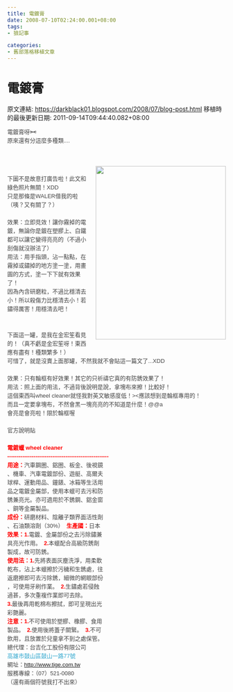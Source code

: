 ```yaml
---
title: 電鍍膏
date: 2008-07-10T02:24:00.001+08:00
tags: 
- 狼記事

categories:
- 舊部落格移植文章
---
```


# 電鍍膏

原文連結: https://darkblack01.blogspot.com/2008/07/blog-post.html
移植時的最後更新日期: 2011-09-14T09:44:40.082+08:00

<span class="Apple-style-span" style="color: #444444; font-family: sans-serif, arial; font-size: 13px; line-height: 20px;">電鍍膏呀~~&gt;&lt;</span><span class="Apple-style-span" style="color: #444444; font-family: sans-serif, arial; font-size: 13px; line-height: 20px;"><br /></span><span class="Apple-style-span" style="color: #444444; font-family: sans-serif, arial; font-size: 13px; line-height: 20px;">原來還有分這麼多種類....</span><span class="Apple-style-span" style="color: #444444; font-family: sans-serif, arial; font-size: 13px; line-height: 20px;"><br /></span><span class="Apple-style-span" style="color: #444444; font-family: sans-serif, arial; font-size: 13px; line-height: 20px;"></span><br /><a name='more'></a><div class="separator" style="clear: both; text-align: center;"><br /></div><a href="http://1.bp.blogspot.com/-09zebTFFkxQ/TmuDxpLQvFI/AAAAAAAAAlM/Dlk4umd4_RY/s1600/1123832534.jpg" imageanchor="1" style="clear: right; float: right; margin-bottom: 1em; margin-left: 1em;"><img border="0" height="400" src="http://1.bp.blogspot.com/-09zebTFFkxQ/TmuDxpLQvFI/AAAAAAAAAlM/Dlk4umd4_RY/s400/1123832534.jpg" width="300" /></a><span class="Apple-style-span" style="color: #444444; font-family: sans-serif, arial; font-size: 13px; line-height: 20px;"><br /></span><span class="Apple-style-span" style="color: #444444; font-family: sans-serif, arial; font-size: 13px; line-height: 20px;">下圖不是故意打廣告啦！此文和綠色照片無關！XDD</span><span class="Apple-style-span" style="color: #444444; font-family: sans-serif, arial; font-size: 13px; line-height: 20px;"><br /></span><span class="Apple-style-span" style="color: #444444; font-family: sans-serif, arial; font-size: 13px; line-height: 20px;">只是那條是WALER借我的啦（咦？又有關了？）</span><span class="Apple-style-span" style="color: #444444; font-family: sans-serif, arial;"><br /></span><span class="Apple-style-span" style="color: #444444; font-family: sans-serif, arial;"><span class="Apple-style-span" style="font-size: x-small;"><span class="Apple-style-span" style="line-height: 20px;"><br /></span></span></span><span class="Apple-style-span" style="color: #444444; font-family: sans-serif, arial; font-size: 13px; line-height: 20px;">效果：立即見效！讓你霧掉的電鍍，無論你是鍍在塑膠上、白鐵都可以讓它變得亮亮的（不過小刮傷就沒辦法了）</span><span class="Apple-style-span" style="color: #444444; font-family: sans-serif, arial; font-size: 13px; line-height: 20px;"><br /></span><span class="Apple-style-span" style="color: #444444; font-family: sans-serif, arial; font-size: 13px; line-height: 20px;">用法：用手指頭，沾一點點，在霧掉或鏽掉的地方塗一塗，用畫圓的方式，塗一下下就有效果了！</span><span class="Apple-style-span" style="color: #444444; font-family: sans-serif, arial; font-size: 13px; line-height: 20px;"><br /></span><span class="Apple-style-span" style="color: #444444; font-family: sans-serif, arial; font-size: 13px; line-height: 20px;">因為內含研磨粒，不過比穩清去小！所以殺傷力比穩清去小！若鏽得厲害！用穩清去吧！</span><span class="Apple-style-span" style="color: #444444; font-family: sans-serif, arial; font-size: 13px; line-height: 20px;"><br /></span><span class="Apple-style-span" style="color: #444444; font-family: sans-serif, arial; font-size: 13px; line-height: 20px;"><br /></span><span class="Apple-style-span" style="color: #444444; font-family: sans-serif, arial; font-size: 13px; line-height: 20px;"><br /></span><span class="Apple-style-span" style="color: #444444; font-family: sans-serif, arial; font-size: 13px; line-height: 20px;">下面這一罐，是我在金宏笙看見的！（真不虧是金宏笙呀！東西應有盡有！種類繁多！）</span><span class="Apple-style-span" style="color: #444444; font-family: sans-serif, arial; font-size: 13px; line-height: 20px;"><br /></span><span class="Apple-style-span" style="color: #444444; font-family: sans-serif, arial; font-size: 13px; line-height: 20px;">可惜了，就是沒賣上面那罐，不然我就不會貼這一篇文了...XDD</span><span class="Apple-style-span" style="color: #444444; font-family: sans-serif, arial;"><br /></span><span class="Apple-style-span" style="color: #444444; font-family: sans-serif, arial;"><span class="Apple-style-span" style="font-size: x-small;"><span class="Apple-style-span" style="line-height: 20px;"><br /></span></span></span><span class="Apple-style-span" style="color: #444444; font-family: sans-serif, arial; font-size: 13px; line-height: 20px;">效果：只有輪框有好效果！其它的只祈禱它真的有防銹效果了！</span><span class="Apple-style-span" style="color: #444444; font-family: sans-serif, arial; font-size: 13px; line-height: 20px;"><br /></span><span class="Apple-style-span" style="color: #444444; font-family: sans-serif, arial; font-size: 13px; line-height: 20px;">用法：照上面的用法，不過背後說明是說，拿塊布來擦！比較好！</span><span class="Apple-style-span" style="color: #444444; font-family: sans-serif, arial; font-size: 13px; line-height: 20px;"><br /></span><span class="Apple-style-span" style="color: #444444; font-family: sans-serif, arial; font-size: 13px; line-height: 20px;">這個東西叫wheel cleaner就怪我對英文敏感度低！&gt;&lt;應該想到是輪框專用的！</span><span class="Apple-style-span" style="color: #444444; font-family: sans-serif, arial; font-size: 13px; line-height: 20px;"><br /></span><span class="Apple-style-span" style="color: #444444; font-family: sans-serif, arial; font-size: 13px; line-height: 20px;">而且一定要拿塊布，不然會黑一塊亮亮的不知道是什麼！@@a</span><span class="Apple-style-span" style="color: #444444; font-family: sans-serif, arial; font-size: 13px; line-height: 20px;"><br /></span><span class="Apple-style-span" style="color: #444444; font-family: sans-serif, arial; font-size: 13px; line-height: 20px;">會亮是會亮啦！限於輪框喔~~</span><span class="Apple-style-span" style="color: #444444; font-family: sans-serif, arial; font-size: 13px; line-height: 20px;"><br /></span><span class="Apple-style-span" style="color: #444444; font-family: sans-serif, arial; font-size: 13px; line-height: 20px;"><br /></span><span class="Apple-style-span" style="color: #444444; font-family: sans-serif, arial; font-size: 13px; line-height: 20px;">官方說明貼</span><span class="Apple-style-span" style="color: #444444; font-family: sans-serif, arial; font-size: 13px; line-height: 20px;"><br /></span><span class="Apple-style-span" style="color: #444444; font-family: sans-serif, arial; font-size: 13px; line-height: 20px;"><br /></span><span class="Apple-style-span" style="color: #444444; font-family: sans-serif, arial; font-size: 13px; line-height: 20px;"><span style="color: red; font-weight: bold;">電鍍蠟 wheel cleaner</span></span><span class="Apple-style-span" style="color: #444444; font-family: sans-serif, arial; font-size: 13px; line-height: 20px;"><br style="color: red; font-weight: bold;" /></span><span class="Apple-style-span" style="color: #444444; font-family: sans-serif, arial; font-size: 13px; line-height: 20px;"><span style="color: red; font-weight: bold;">------------------------------------------------------</span></span><span class="Apple-style-span" style="color: #444444; font-family: sans-serif, arial; font-size: 13px; line-height: 20px;"><br /></span><span class="Apple-style-span" style="color: #444444; font-family: sans-serif, arial; font-size: 13px; line-height: 20px;"><span style="color: red; font-weight: bold;">用途：</span></span><span class="Apple-style-span" style="color: #444444; font-family: sans-serif, arial; font-size: 13px; line-height: 20px;">汽車鋼圈、鋁圈、板金、後視鏡</span><span class="Apple-style-span" style="color: #444444; font-family: sans-serif, arial; font-size: 13px; line-height: 20px;"><br /></span><span class="Apple-style-span" style="color: #444444; font-family: sans-serif, arial; font-size: 13px; line-height: 20px;">、機車、汽車電鍍部份、遊艇、高爾夫</span><span class="Apple-style-span" style="color: #444444; font-family: sans-serif, arial; font-size: 13px; line-height: 20px;"><br /></span><span class="Apple-style-span" style="color: #444444; font-family: sans-serif, arial; font-size: 13px; line-height: 20px;">球桿、運動用品、鐘錶、冰箱等生活用</span><span class="Apple-style-span" style="color: #444444; font-family: sans-serif, arial; font-size: 13px; line-height: 20px;"><br /></span><span class="Apple-style-span" style="color: #444444; font-family: sans-serif, arial; font-size: 13px; line-height: 20px;">品之電鍍金屬部，使用本蠟可去污和防</span><span class="Apple-style-span" style="color: #444444; font-family: sans-serif, arial; font-size: 13px; line-height: 20px;"><br /></span><span class="Apple-style-span" style="color: #444444; font-family: sans-serif, arial; font-size: 13px; line-height: 20px;">銹兼亮光。亦可適用於不銹鋼、鋁金窗</span><span class="Apple-style-span" style="color: #444444; font-family: sans-serif, arial; font-size: 13px; line-height: 20px;"><br /></span><span class="Apple-style-span" style="color: #444444; font-family: sans-serif, arial; font-size: 13px; line-height: 20px;">、銅等金屬製品。</span><span class="Apple-style-span" style="color: #444444; font-family: sans-serif, arial; font-size: 13px; line-height: 20px;"><br /></span><span class="Apple-style-span" style="color: #444444; font-family: sans-serif, arial; font-size: 13px; line-height: 20px;"><span style="color: red; font-weight: bold;">成份：</span></span><span class="Apple-style-span" style="color: #444444; font-family: sans-serif, arial; font-size: 13px; line-height: 20px;">研磨材料、陰離子類界面活性劑</span><span class="Apple-style-span" style="color: #444444; font-family: sans-serif, arial; font-size: 13px; line-height: 20px;"><br /></span><span class="Apple-style-span" style="color: #444444; font-family: sans-serif, arial; font-size: 13px; line-height: 20px;">、石油類溶劑（30%）　</span><span class="Apple-style-span" style="color: #444444; font-family: sans-serif, arial; font-size: 13px; line-height: 20px;"><span style="color: red; font-weight: bold;">生產國：</span></span><span class="Apple-style-span" style="color: #444444; font-family: sans-serif, arial; font-size: 13px; line-height: 20px;">日本</span><span class="Apple-style-span" style="color: #444444; font-family: sans-serif, arial; font-size: 13px; line-height: 20px;"><br /></span><span class="Apple-style-span" style="color: #444444; font-family: sans-serif, arial; font-size: 13px; line-height: 20px;"><span style="color: red; font-weight: bold;">效果：1.</span></span><span class="Apple-style-span" style="color: #444444; font-family: sans-serif, arial; font-size: 13px; line-height: 20px;">電鍍、金屬部份之去污除鏽兼</span><span class="Apple-style-span" style="color: #444444; font-family: sans-serif, arial; font-size: 13px; line-height: 20px;"><br /></span><span class="Apple-style-span" style="color: #444444; font-family: sans-serif, arial; font-size: 13px; line-height: 20px;">具亮光作用。　</span><span class="Apple-style-span" style="color: #444444; font-family: sans-serif, arial; font-size: 13px; line-height: 20px;"><span style="color: red; font-weight: bold;">2.</span></span><span class="Apple-style-span" style="color: #444444; font-family: sans-serif, arial; font-size: 13px; line-height: 20px;">本蠟配合高級防銹劑</span><span class="Apple-style-span" style="color: #444444; font-family: sans-serif, arial; font-size: 13px; line-height: 20px;"><br /></span><span class="Apple-style-span" style="color: #444444; font-family: sans-serif, arial; font-size: 13px; line-height: 20px;">製成，故可防銹。</span><span class="Apple-style-span" style="color: #444444; font-family: sans-serif, arial; font-size: 13px; line-height: 20px;"><br /></span><span class="Apple-style-span" style="color: #444444; font-family: sans-serif, arial; font-size: 13px; line-height: 20px;"><span style="color: red; font-weight: bold;">使用法：1.</span></span><span class="Apple-style-span" style="color: #444444; font-family: sans-serif, arial; font-size: 13px; line-height: 20px;">先將表面灰塵洗淨，用柔軟</span><span class="Apple-style-span" style="color: #444444; font-family: sans-serif, arial; font-size: 13px; line-height: 20px;"><br /></span><span class="Apple-style-span" style="color: #444444; font-family: sans-serif, arial; font-size: 13px; line-height: 20px;">乾布，沾上本蠟擦於污穢和生銹處，往</span><span class="Apple-style-span" style="color: #444444; font-family: sans-serif, arial; font-size: 13px; line-height: 20px;"><br /></span><span class="Apple-style-span" style="color: #444444; font-family: sans-serif, arial; font-size: 13px; line-height: 20px;">返磨擦即可去污除銹，細微的網眼部份</span><span class="Apple-style-span" style="color: #444444; font-family: sans-serif, arial; font-size: 13px; line-height: 20px;"><br /></span><span class="Apple-style-span" style="color: #444444; font-family: sans-serif, arial; font-size: 13px; line-height: 20px;">，可使用牙刷作業。　</span><span class="Apple-style-span" style="color: #444444; font-family: sans-serif, arial; font-size: 13px; line-height: 20px;"><span style="color: red; font-weight: bold;">2.</span></span><span class="Apple-style-span" style="color: #444444; font-family: sans-serif, arial; font-size: 13px; line-height: 20px;">生鏽處若侵蝕</span><span class="Apple-style-span" style="color: #444444; font-family: sans-serif, arial; font-size: 13px; line-height: 20px;"><br /></span><span class="Apple-style-span" style="color: #444444; font-family: sans-serif, arial; font-size: 13px; line-height: 20px;">過甚，多次重複作業即可去除。</span><span class="Apple-style-span" style="color: #444444; font-family: sans-serif, arial; font-size: 13px; line-height: 20px;"><br /></span><span class="Apple-style-span" style="color: #444444; font-family: sans-serif, arial; font-size: 13px; line-height: 20px;"><span style="color: red; font-weight: bold;">3.</span></span><span class="Apple-style-span" style="color: #444444; font-family: sans-serif, arial; font-size: 13px; line-height: 20px;">最後再用乾棉布擦拭，即可呈現出光</span><span class="Apple-style-span" style="color: #444444; font-family: sans-serif, arial; font-size: 13px; line-height: 20px;"><br /></span><span class="Apple-style-span" style="color: #444444; font-family: sans-serif, arial; font-size: 13px; line-height: 20px;">彩艷麗。</span><span class="Apple-style-span" style="color: #444444; font-family: sans-serif, arial; font-size: 13px; line-height: 20px;"><br /></span><span class="Apple-style-span" style="color: #444444; font-family: sans-serif, arial; font-size: 13px; line-height: 20px;"><span style="color: red; font-weight: bold;">注意：1.</span></span><span class="Apple-style-span" style="color: #444444; font-family: sans-serif, arial; font-size: 13px; line-height: 20px;">不可使用於塑膠、橡膠、食用</span><span class="Apple-style-span" style="color: #444444; font-family: sans-serif, arial; font-size: 13px; line-height: 20px;"><br /></span><span class="Apple-style-span" style="color: #444444; font-family: sans-serif, arial; font-size: 13px; line-height: 20px;">製品。　</span><span class="Apple-style-span" style="color: #444444; font-family: sans-serif, arial; font-size: 13px; line-height: 20px;"><span style="color: red; font-weight: bold;">2.</span></span><span class="Apple-style-span" style="color: #444444; font-family: sans-serif, arial; font-size: 13px; line-height: 20px;">使用後將蓋子關緊。　</span><span class="Apple-style-span" style="color: #444444; font-family: sans-serif, arial; font-size: 13px; line-height: 20px;"><span style="color: red; font-weight: bold;">3.</span></span><span class="Apple-style-span" style="color: #444444; font-family: sans-serif, arial; font-size: 13px; line-height: 20px;">不可</span><span class="Apple-style-span" style="color: #444444; font-family: sans-serif, arial; font-size: 13px; line-height: 20px;"><br /></span><span class="Apple-style-span" style="color: #444444; font-family: sans-serif, arial; font-size: 13px; line-height: 20px;">飲用，且放置於兒童拿不到之處保管。</span><span class="Apple-style-span" style="color: #444444; font-family: sans-serif, arial; font-size: 13px; line-height: 20px;"><br /></span><span class="Apple-style-span" style="color: #444444; font-family: sans-serif, arial; font-size: 13px; line-height: 20px;">總代理：台吉化工股份有限公司</span><span class="Apple-style-span" style="color: #444444; font-family: sans-serif, arial; font-size: 13px; line-height: 20px;"><br /></span><span class="Apple-style-span" style="color: #444444; font-family: sans-serif, arial; font-size: 13px; line-height: 20px;"><a class="smaplink" href="http://tw.rd.yahoo.com/referurl/wretch/maps/*http://tw.maps.yahoo.com/?ei=utf8&amp;addr=%E9%AB%98%E9%9B%84%E5%B8%82%E9%BC%93%E5%B1%B1%E5%8D%80%E9%BC%93%E5%B1%B1%E4%B8%80%E8%B7%AF77%E8%99%9F" style="color: #32a8cf; text-decoration: none;" target="_blank" title="前往地圖">高雄市鼓山區鼓山一路77號<img border="0" src="http://tw.yimg.com/i/tw/lifestyle/map_texticon.gif" style="border-bottom-width: 0px; border-color: initial; border-left-width: 0px; border-right-width: 0px; border-style: initial; border-top-width: 0px; height: 13px; padding-bottom: 0px; padding-left: 2px; padding-right: 4px; padding-top: 0px; width: 31px;" /></a></span><span class="Apple-style-span" style="color: #444444; font-family: sans-serif, arial; font-size: 13px; line-height: 20px;"><br /></span><span class="Apple-style-span" style="color: #444444; font-family: sans-serif, arial; font-size: 13px; line-height: 20px;">網址：http://www.tige.com.tw</span><span class="Apple-style-span" style="color: #444444; font-family: sans-serif, arial; font-size: 13px; line-height: 20px;"><br /></span><span class="Apple-style-span" style="color: #444444; font-family: sans-serif, arial; font-size: 13px; line-height: 20px;">服務專線：（07）521-0080</span><span class="Apple-style-span" style="color: #444444; font-family: sans-serif, arial; font-size: 13px; line-height: 20px;"><br /></span><span class="Apple-style-span" style="color: #444444; font-family: sans-serif, arial; font-size: 13px; line-height: 20px;">（還有兩個符號我打不出來）</span>
